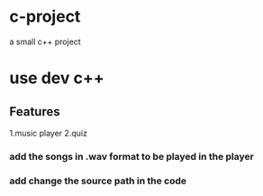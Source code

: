 # c-project
a small c++ project
# use dev c++
## Features
1.music player
2.quiz
### add the songs in .wav format to be played in the player
### add change the source path in the code
